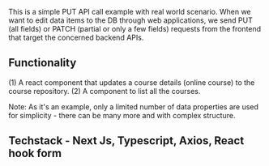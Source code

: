 This is a simple PUT API call example with real world scenario. When we want to edit data items to the DB through web applications, we send PUT (all fields) or PATCH (partial or only a few fields) requests from the frontend that target the concerned backend APIs.

## Functionality

(1) A react component that updates a course details (online course) to the course repository. (2) A component to list all the courses.

Note: As it's an example, only a limited number of data properties are used for simplicity - there can be many more and with complex structure.

## Techstack - Next Js, Typescript, Axios, React hook form
